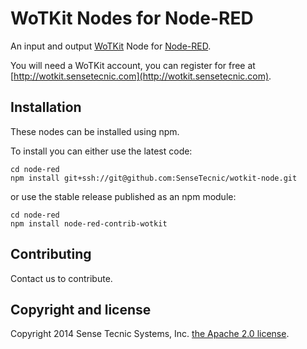 # WoTKit Nodes for Node-RED

An input and output [WoTKit](http://wotkit.sensetecnic.com) Node for [Node-RED](http://nodered.org).

You will need a WoTKit account, you can register for free at [http://wotkit.sensetecnic.com](http://wotkit.sensetecnic.com).

## Installation

These nodes can be installed using npm.

To install you can either use the latest code:

```
cd node-red
npm install git+ssh://git@github.com:SenseTecnic/wotkit-node.git
```

or use the stable release published as an npm module:

```
cd node-red
npm install node-red-contrib-wotkit
```

## Contributing

Contact us to contribute.

## Copyright and license

Copyright 2014 Sense Tecnic Systems, Inc. [the Apache 2.0 license](LICENSE).
